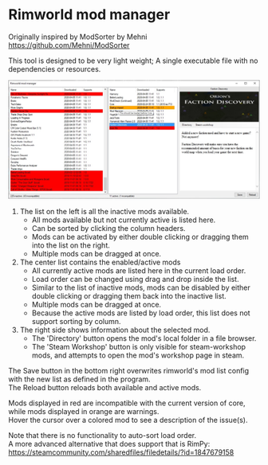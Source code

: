 # Rimworld mod manager

Originally inspired by ModSorter by Mehni  
https://github.com/Mehni/ModSorter
  
  
  
This tool is designed to be very light weight; A single executable file with no dependencies or resources.

![Layout image](Layout.jpg "Interface layout")

1. The list on the left is all the inactive mods available.
    - All mods available but not currently active is listed here.
    - Can be sorted by clicking the column headers.
    - Mods can be activated by either double clicking or dragging them into the list on the right. 
    - Multiple mods can be dragged at once.
2. The center list contains the enabled/active mods
    - All currently active mods are listed here in the current load order.
    - Load order can be changed using drag and drop inside the list.
    - Similar to the list of inactive mods, mods can be disabled by either double clicking or dragging them back into the inactive list.
    - Multiple mods can be dragged at once.
    - Because the active mods are listed by load order, this list does not support sorting by column.
3. The right side shows information about the selected mod.
    - The 'Directory' button opens the mod's local folder in a file browser.
    - The 'Steam Workshop' button is only visible for steam-workshop mods, and attempts to open the mod's workshop page in steam.

The Save button in the bottom right overwrites rimworld's mod list config with the new list as defined in the program.  
The Reload button reloads both available and active mods.  
  
Mods displayed in red are incompatible with the current version of core, while mods displayed in orange are warnings.  
Hover the cursor over a colored mod to see a description of the issue(s).

Note that there is no functionality to auto-sort load order.  
A more advanced alternative that does support that is RimPy:  
https://steamcommunity.com/sharedfiles/filedetails/?id=1847679158
